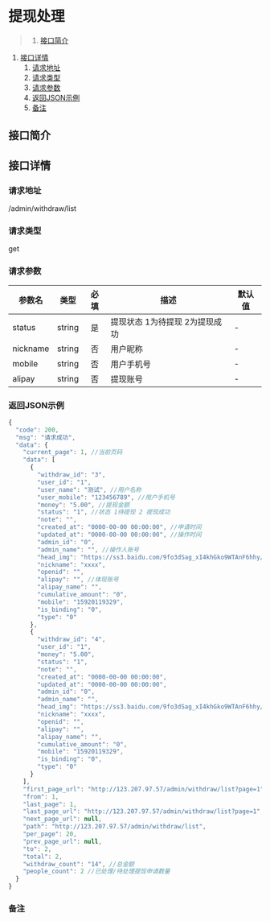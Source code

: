 # 提现处理

>1. [接口简介](#接口简介 "接口简介")
1. [接口详情](#接口详情 "接口详情")
	1. [请求地址](#请求地址 "请求地址")
	1. [请求类型](#请求类型 "请求类型")
	1. [请求参数](#请求参数 "请求参数")
	1. [返回JSON示例](#返回JSON示例 "返回JSON示例")
	1. [备注](#备注 "备注")



## 接口简介


## 接口详情 

### 请求地址
/admin/withdraw/list

### 请求类型
get

### 请求参数
| 参数名 | 类型 | 必填 | 描述 | 默认值 |
| --- | :---: | :---: | --- | --- |
| status | string | 是 | 提现状态 1为待提现 2为提现成功 | - |
| nickname | string | 否 | 用户昵称 | - |
| mobile | string | 否 | 用户手机号 | - |
| alipay | string | 否 | 提现账号 | - |



### 返回JSON示例
```javascript
{
  "code": 200,
  "msg": "请求成功",
  "data": {
    "current_page": 1, //当前页码
    "data": [
      {
        "withdraw_id": "3",
        "user_id": "1",
        "user_name": "测试", //用户名称
        "user_mobile": "123456789", //用户手机号
        "money": "5.00", //提现金额
        "status": "1", //状态 1待提现 2 提现成功
        "note": "",
        "created_at": "0000-00-00 00:00:00", //申请时间
        "updated_at": "0000-00-00 00:00:00", //操作时间
        "admin_id": "0",
        "admin_name": "", //操作人账号
        "head_img": "https://ss3.baidu.com/9fo3dSag_xI4khGko9WTAnF6hhy/image/h%3D300/sign=87d6daed02f41bd5c553eef461d881a0/f9198618367adab4b025268587d4b31c8601e47b.jpg",
        "nickname": "xxxx",
        "openid": "",
        "alipay": "", //体现账号
        "alipay_name": "",
        "cumulative_amount": "0",
        "mobile": "15920119329",
        "is_binding": "0",
        "type": "0"
      },
      {
        "withdraw_id": "4",
        "user_id": "1",
        "money": "5.00",
        "status": "1",
        "note": "",
        "created_at": "0000-00-00 00:00:00",
        "updated_at": "0000-00-00 00:00:00",
        "admin_id": "0",
        "admin_name": "",
        "head_img": "https://ss3.baidu.com/9fo3dSag_xI4khGko9WTAnF6hhy/image/h%3D300/sign=87d6daed02f41bd5c553eef461d881a0/f9198618367adab4b025268587d4b31c8601e47b.jpg",
        "nickname": "xxxx",
        "openid": "",
        "alipay": "",
        "alipay_name": "",
        "cumulative_amount": "0",
        "mobile": "15920119329",
        "is_binding": "0",
        "type": "0"
      }
    ],
    "first_page_url": "http://123.207.97.57/admin/withdraw/list?page=1",
    "from": 1,
    "last_page": 1,
    "last_page_url": "http://123.207.97.57/admin/withdraw/list?page=1",
    "next_page_url": null,
    "path": "http://123.207.97.57/admin/withdraw/list",
    "per_page": 20,
    "prev_page_url": null,
    "to": 2,
    "total": 2,
    "withdraw_count": "14", //总金额
    "people_count": 2 //已处理/待处理提现申请数量
  }
}
```

### 备注